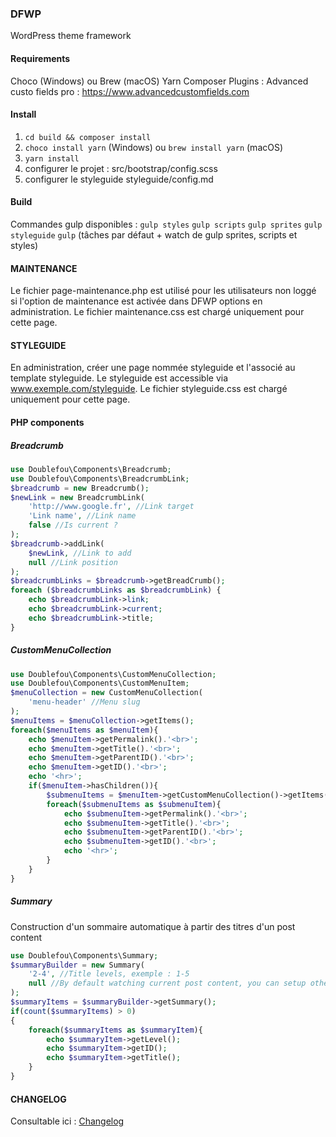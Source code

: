 ### DFWP 
WordPress theme framework

#### Requirements
Choco (Windows) ou Brew (macOS)
Yarn
Composer
Plugins : Advanced custo fields pro : https://www.advancedcustomfields.com

#### Install
1. `cd build && composer install`
2. `choco install yarn` (Windows) ou `brew install yarn` (macOS)
3. `yarn install`
3. configurer le projet : src/bootstrap/config.scss 
4. configurer le styleguide styleguide/config.md

#### Build

Commandes gulp disponibles :
`gulp styles`
`gulp scripts` 
`gulp sprites` 
`gulp styleguide` 
`gulp` (tâches par défaut + watch de gulp sprites, scripts et styles)

#### MAINTENANCE
Le fichier page-maintenance.php est utilisé pour les utilisateurs non loggé si l'option de maintenance est activée dans DFWP options en administration.
Le fichier maintenance.css est chargé uniquement pour cette page.

#### STYLEGUIDE
En administration, créer une page nommée styleguide et l'associé au template styleguide.
Le styleguide est accessible via www.exemple.com/styleguide.
Le fichier styleguide.css est chargé uniquement pour cette page.

#### PHP components

##### Breadcrumb
```php
use Doublefou\Components\Breadcrumb;
use Doublefou\Components\BreadcrumbLink;
$breadcrumb = new Breadcrumb();
$newLink = new BreadcrumbLink(
	'http://www.google.fr', //Link target
	'Link name', //Link name
	false //Is current ?
);
$breadcrumb->addLink(
	$newLink, //Link to add
	null //Link position 
);
$breadcrumbLinks = $breadcrumb->getBreadCrumb();
foreach ($breadcrumbLinks as $breadcrumbLink) {
	echo $breadcrumbLink->link;
	echo $breadcrumbLink->current;
	echo $breadcrumbLink->title;
}
```

##### CustomMenuCollection
```php
use Doublefou\Components\CustomMenuCollection;
use Doublefou\Components\CustomMenuItem;
$menuCollection = new CustomMenuCollection(
	'menu-header' //Menu slug
);
$menuItems = $menuCollection->getItems();
foreach($menuItems as $menuItem){
	echo $menuItem->getPermalink().'<br>';
	echo $menuItem->getTitle().'<br>';
	echo $menuItem->getParentID().'<br>';
	echo $menuItem->getID().'<br>';
	echo '<hr>';
	if($menuItem->hasChildren()){
		$submenuItems = $menuItem->getCustomMenuCollection()->getItems();
		foreach($submenuItems as $submenuItem){
			echo $submenuItem->getPermalink().'<br>';
			echo $submenuItem->getTitle().'<br>';
			echo $submenuItem->getParentID().'<br>';
			echo $submenuItem->getID().'<br>';
			echo '<hr>';
		}
	}
}
```

##### Summary
Construction d'un sommaire automatique à partir des titres <hx> d'un post content
```php
use Doublefou\Components\Summary;
$summaryBuilder = new Summary(
	'2-4', //Title levels, exemple : 1-5
	null //By default watching current post content, you can setup other content like acf fields
);
$summaryItems = $summaryBuilder->getSummary();
if(count($summaryItems) > 0)
{
	foreach($summaryItems as $summaryItem){
		echo $summaryItem->getLevel();
		echo $summaryItem->getID();
		echo $summaryItem->getTitle();
	}
}
```

#### CHANGELOG
Consultable ici : [Changelog](https://github.com/posykrat/dfwp/blob/master/changelog.md)